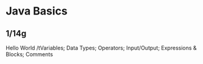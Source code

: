 # Java Basics

## 1/14g

Hello World
/tVariables;
Data Types;
Operators;
Input/Output;
Expressions & Blocks;
Comments
